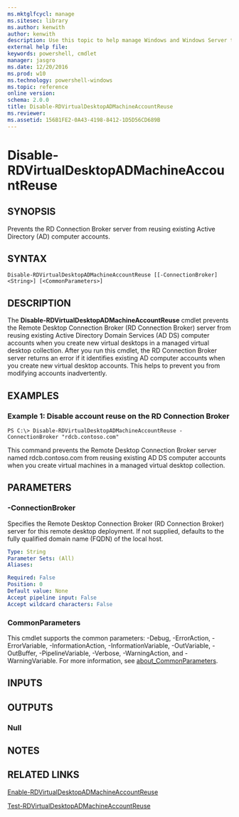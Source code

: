 ```yaml
---
ms.mktglfcycl: manage
ms.sitesec: library
ms.author: kenwith
author: kenwith
description: Use this topic to help manage Windows and Windows Server technologies with Windows PowerShell.
external help file: 
keywords: powershell, cmdlet
manager: jasgro
ms.date: 12/20/2016
ms.prod: w10
ms.technology: powershell-windows
ms.topic: reference
online version: 
schema: 2.0.0
title: Disable-RDVirtualDesktopADMachineAccountReuse
ms.reviewer:
ms.assetid: 156B1FE2-0A43-4198-8412-1D5D56CD689B
---
```


# Disable-RDVirtualDesktopADMachineAccountReuse

## SYNOPSIS
Prevents the RD Connection Broker server from reusing existing Active Directory (AD) computer accounts.

## SYNTAX

```
Disable-RDVirtualDesktopADMachineAccountReuse [[-ConnectionBroker] <String>] [<CommonParameters>]
```

## DESCRIPTION
The **Disable-RDVirtualDesktopADMachineAccountReuse** cmdlet prevents the Remote Desktop Connection Broker (RD Connection Broker) server from reusing existing Active Directory Domain Services (AD DS) computer accounts when you create new virtual desktops in a managed virtual desktop collection.
After you run this cmdlet, the RD Connection Broker server returns an error if it identifies existing AD computer accounts when you create new virtual desktop accounts.
This helps to prevent you from modifying accounts inadvertently.

## EXAMPLES

### Example 1: Disable account reuse on the RD Connection Broker
```
PS C:\> Disable-RDVirtualDesktopADMachineAccountReuse -ConnectionBroker "rdcb.contoso.com"
```

This command prevents the Remote Desktop Connection Broker server named rdcb.contoso.com from reusing existing AD DS computer accounts when you create virtual machines in a managed virtual desktop collection.

## PARAMETERS

### -ConnectionBroker
Specifies the Remote Desktop Connection Broker (RD Connection Broker) server for this remote desktop deployment.
If not supplied, defaults to the fully qualified domain name (FQDN) of the local host.

```yaml
Type: String
Parameter Sets: (All)
Aliases: 

Required: False
Position: 0
Default value: None
Accept pipeline input: False
Accept wildcard characters: False
```

### CommonParameters
This cmdlet supports the common parameters: -Debug, -ErrorAction, -ErrorVariable, -InformationAction, -InformationVariable, -OutVariable, -OutBuffer, -PipelineVariable, -Verbose, -WarningAction, and -WarningVariable. For more information, see [about_CommonParameters](http://go.microsoft.com/fwlink/?LinkID=113216).

## INPUTS

## OUTPUTS

### Null

## NOTES

## RELATED LINKS

[Enable-RDVirtualDesktopADMachineAccountReuse](./Enable-RDVirtualDesktopADMachineAccountReuse.md)

[Test-RDVirtualDesktopADMachineAccountReuse](./Test-RDVirtualDesktopADMachineAccountReuse.md)

